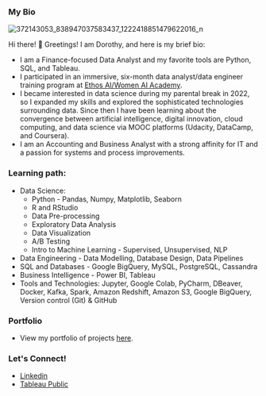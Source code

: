 ### My Bio
![372143053_838947037583437_1222418851479622016_n](https://github.com/DSKunth/DSKunth/assets/98457852/93b69805-e440-49dc-a769-5d023c4cdc27)


Hi there! 👋 Greetings! I am Dorothy, and here is my brief bio:
- I am a Finance-focused Data Analyst and my favorite tools are Python, SQL, and Tableau.
- I participated in an immersive, six-month data analyst/data engineer training program at [Ethos AI/Women AI Academy](https://www.womenaiacademy.com/).
- I became interested in data science during my parental break in 2022, so I expanded my skills and explored the sophisticated technologies surrounding data. Since then I have been learning about the convergence between artificial intelligence, digital innovation, cloud computing, and data science via MOOC platforms (Udacity, DataCamp, and Coursera).
- I am an Accounting and Business Analyst with a strong affinity for IT and a passion for systems and process improvements.

### Learning path:
  - Data Science:
      - Python - Pandas, Numpy, Matplotlib, Seaborn
      - R and RStudio
      - Data Pre-processing
      - Exploratory Data Analysis
      - Data Visualization
      - A/B Testing
      - Intro to Machine Learning - Supervised, Unsupervised, NLP
  - Data Engineering - Data Modelling, Database Design, Data Pipelines
  - SQL and Databases - Google BigQuery, MySQL, PostgreSQL, Cassandra
  - Business Intelligence - Power BI, Tableau
  - Tools and Technologies: Jupyter, Google Colab, PyCharm, DBeaver, Docker, Kafka, Spark, Amazon Redshift, Amazon S3, Google BigQuery, Version control (Git) & GitHub

  ### Portfolio
  - View my portfolio of projects [here](https://github.com/DSKunth/Project-Portfolio).

  ### Let's Connect!
  <script src="https://platform.linkedin.com/badges/js/profile.js" async defer type="text/javascript"></script>
  - [Linkedin](https://www.linkedin.com/in/dkunth/)
  - [Tableau Public](https://public.tableau.com/app/profile/dorothy.kunth)

  
